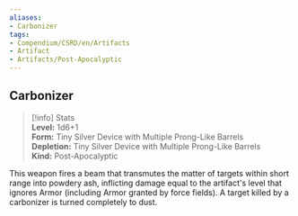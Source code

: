 ```yaml
---
aliases:
- Carbonizer
tags:
- Compendium/CSRD/en/Artifacts
- Artifact
- Artifacts/Post-Apocalyptic
---
```


  
## Carbonizer  
>[!info] Stats  
> **Level:** 1d6+1  
> **Form:** Tiny Silver Device with Multiple Prong-Like Barrels  
> **Depletion:** Tiny Silver Device with Multiple Prong-Like Barrels  
> **Kind:** Post-Apocalyptic
  
This weapon fires a beam that transmutes the matter of targets within short range into powdery ash, inflicting damage equal to the artifact's level that ignores Armor (including Armor granted by force fields). A target killed by a carbonizer is turned completely to dust.